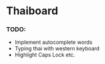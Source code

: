 # Thaiboard

### TODO:
 - Implement autocomplete words
 - Typing thai with western keyboard
 - Highlight Caps Lock etc.